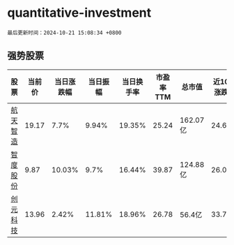 # quantitative-investment

`最后更新时间：2024-10-21 15:08:34 +0800`

## 强势股票

|股票|当前价|当日涨跌幅|当日振幅|当日换手率|市盈率TTM|总市值|近10日涨跌幅|
|----|----|----|----|----|----|----|----|
|[航天智造](https://xueqiu.com/S/SZ300446)|19.17|7.7%|9.94%|19.35%|25.24|162.07亿|24.64%|
|[智度股份](https://xueqiu.com/S/SZ000676)|9.87|10.03%|9.7%|16.44%|39.87|124.88亿|26.05%|
|[创元科技](https://xueqiu.com/S/SZ000551)|13.96|2.42%|11.81%|18.96%|26.78|56.4亿|33.72%|
